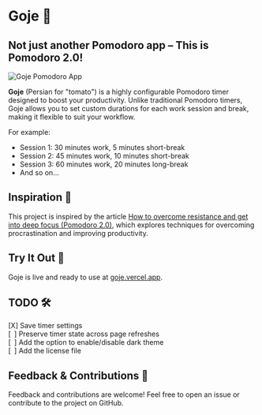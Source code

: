 # Goje 🍅  

## Not just another Pomodoro app – This is Pomodoro 2.0!

![Goje Pomodoro App](https://github.com/user-attachments/assets/a21c2a74-3d05-4782-9908-7f3ed9e79540)

**Goje** (Persian for "tomato") is a highly configurable Pomodoro timer designed to boost your productivity. Unlike traditional Pomodoro timers, Goje allows you to set custom durations for each work session and break, making it flexible to suit your workflow.  

For example:  
- Session 1: 30 minutes work, 5 minutes short-break  
- Session 2: 45 minutes work, 10 minutes short-break  
- Session 3: 60 minutes work, 20 minutes long-break  
- And so on...  

## Inspiration 🌱  
This project is inspired by the article [How to overcome resistance and get into deep focus (Pomodoro 2.0)](https://beyondproductivity.substack.com/p/how-to-overcome-resistance-and-get), which explores techniques for overcoming procrastination and improving productivity.  

## Try It Out 🚀  
Goje is live and ready to use at [goje.vercel.app](https://goje.vercel.app).  

## TODO 🛠️  
[X] Save timer settings  
[&ensp;] Preserve timer state across page refreshes  
[&ensp;] Add the option to enable/disable dark theme  
[&ensp;] Add the license file  

## Feedback & Contributions 💬  
Feedback and contributions are welcome! Feel free to open an issue or contribute to the project on GitHub.  
